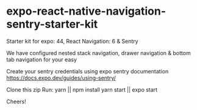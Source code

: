 # expo-react-native-navigation-sentry-starter-kit

Starter kit for expo: 44, React Navigation: 6 & Sentry

We have configured nested stack navigation, drawer navigation & bottom tab navigation for your easy

Create your sentry credentials using expo sentry documentation
https://docs.expo.dev/guides/using-sentry/

Clone this zip
Run:
yarn || npm install
yarn start || expo start

Cheers!
